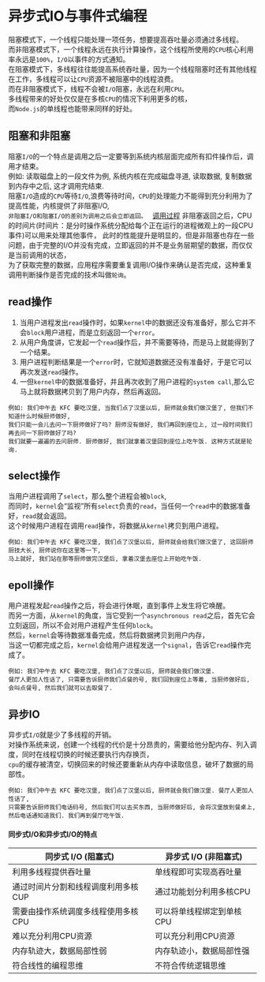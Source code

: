 # 异步式IO与事件式编程
阻塞模式下，一个线程只能处理一项任务，想要提高吞吐量必须通过多线程。  
而非阻塞模式下，一个线程永远在执行计算操作，这个线程所使用的`CPU`核心利用率永远是`100%`，`I/O`以事件的方式通知。  
在阻塞模式下，多线程往往能提高系统吞吐量，因为一个线程阻塞时还有其他线程在工作，多线程可以让`CPU`资源不被阻塞中的线程浪费。  
而在非阻塞模式下，线程不会被`I/O`阻塞，永远在利用`CPU`。  
多线程带来的好处仅仅是在多核`CPU`的情况下利用更多的核，  
而`Node.js`的单线程也能带来同样的好处。

## 阻塞和非阻塞
阻塞`I/O`的一个特点是调用之后一定要等到系统内核层面完成所有扣件操作后，调用才结束。  
例如: 读取磁盘上的一段文件为例, 系统内核在完成磁盘寻道, 读取数据, 复制数据到内存中之后, 这才调用完结束.  
阻塞`I/O`造成的`CPU`等待`I/O`,浪费等待时间，`CPU`的处理能力不能得到充分利用为了提高性能，内核提供了非阻塞I/O,  
`非阻塞I/O和阻塞I/O的差别为调用之后会立即返回。`  
[调用过程](./img/调用过程.png)
非阻塞返回之后，CPU的时间片(时间片：是分时操作系统分配给每个正在运行的进程微观上的一段CPU事件)可以用来处理其他事件， 
此时的性能提升是明显的，但是非阻塞也存在一些问题，由于完整的I/O并没有完成，立即返回的并不是业务层期望的数据，而仅仅是当前调用的状态，  
为了获取完整的数据，应用程序需要重复调用I/O操作来确认是否完成，这种重复调用判断操作是否完成的技术叫做`轮询`。

## read操作
1. 当用户进程发出`read`操作时，如果`kernel`中的数据还没有准备好，那么它并不会`block`用户进程，而是立刻返回一个`error`。  
2. 从用户角度讲，它发起一个`read`操作后，并不需要等待，而是马上就能得到了一个结果。  
3. 用户进程判断结果是一个`error`时，它就知道数据还没有准备好，于是它可以再次发送`read`操作。  
4. 一但`kernel`中的数据准备好，并且再次收到了用户进程的`system call`,那么它马上就将数据拷贝到了用户内存，然后再返回。
```
例如: 我们中午去 KFC 要吃汉堡, 当我们点了汉堡以后, 厨师就会我们做汉堡了, 但我们不知道什么时候厨师做好,   
我们只能一会儿去问一下厨师做好了吗? 厨师没有做好, 我们再回到座位上, 过一段时间我们再去问一下厨师做好了吗?  
我们就要一遍遍的去问厨师. 厨师做好, 我们就拿着汉堡回到座位上吃午饭. 这种方式就是轮询.
```
## select操作
当用户进程调用了`select`，那么整个进程会被`block`,  
而同时，`kernel`会“监视”所有`select`负责的`read`，当任何一个`read`中的数据准备好，`read`就会返回。  
这个时候用户进程在调用`read`操作，将数据从`kernel`拷贝到用户进程。
```
例如: 我们中午去 KFC 要吃汉堡, 我们点了汉堡以后, 厨师就会给我们做汉堡了, 这回厨师厨技大长, 厨师说你在这里等一下,   
马上就好, 我们站在那等厨师做完汉堡后, 拿着汉堡去座位上开始吃午饭.
```
## epoll操作
用户进程发起`read`操作之后，将会进行休眠，直到事件上发生将它唤醒。  
而另一方面，从`kernel`的角度，当它受到一个`asynchronous read`之后，首先它会立刻返回，所以不会对用户进程产生任何`block`。  
然后，`kernel`会等待数据准备完成，然后将数据拷贝到用户内存，  
当这一切都完成之后，`kernel`会给用户进程发送一个`signal`，告诉它`read`操作完成了。
```
例如: 我们中午去 KFC 要吃汉堡, 我们点了汉堡以后, 厨师就会我们做汉堡.  
餐厅人更加人性话了, 只需要告诉厨师我们点餐的号, 我们回到座位上等着, 当厨师做好后, 会叫点餐号, 然后我们就可以去取餐了.
```
## 异步IO
异步式`I/O`就是少了多线程的开销。  
对操作系统来说，创建一个线程的代价是十分昂贵的，需要给他分配内存、列入调度，同时在线程切换的时候还要执行内存换页，  
`cpu`的缓存被清空，切换回来的时候还要重新从内存中读取信息，破坏了数据的局部性。
```
例如: 我们中午去 KFC 要吃汉堡, 我们点了汉堡以后, 厨师就会我们做汉堡. 餐厅人更加人性话了,   
只需要告诉厨师我们电话码号, 然后我们可以去买东西, 当厨师做好后, 会将汉堡放到餐桌上, 然后电话通知道我们. 我们再到餐厅吃午饭.
```
####                         同步式I/O和异步式I/O的特点
同步式 I/O (阻塞式)|异步式 I/O (非阻塞式)
-----------------|--------------------
利用多线程提供吞吐量|单线程即可实现高吞吐量
通过时间片分割和线程调度利用多核CUP|通过功能划分利用多核CPU
需要由操作系统调度多线程使用多核CPU|可以将单线程绑定到单核CPU
难以充分利用CPU资源|可以充分利用CPU资源
内存轨迹大，数据局部性弱|内存轨迹小，数据局部性强
符合线性的编程思维|不符合传统逻辑思维
